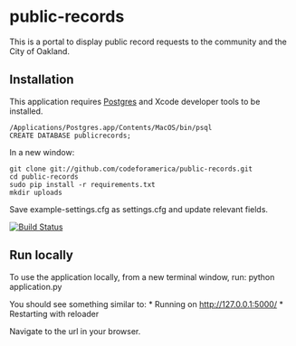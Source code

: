 public-records
==============

This is a portal to display public record requests to the community and the City of Oakland.


## Installation

This application requires [Postgres](http://www.postgresapp.com/) and Xcode developer tools to be installed.

    /Applications/Postgres.app/Contents/MacOS/bin/psql
    CREATE DATABASE publicrecords;

In a new window:

    git clone git://github.com/codeforamerica/public-records.git
    cd public-records
    sudo pip install -r requirements.txt
    mkdir uploads

Save example-settings.cfg as settings.cfg and update relevant fields.


[![Build Status](https://travis-ci.org/codeforamerica/public-records.png?branch=master)](https://travis-ci.org/codeforamerica/public-records)

## Run locally

To use the application locally, from a new terminal window, run:
    python application.py

You should see something similar to:
    * Running on http://127.0.0.1:5000/
    * Restarting with reloader

Navigate to the url in your browser.